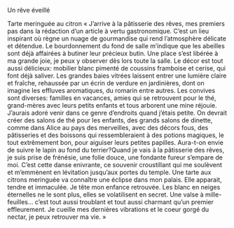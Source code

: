 Un rêve éveillé


Tarte meringuée au citron
  « J’arrive à la pâtisserie des rêves, mes premiers pas dans la rédaction d’un article à vertu gastronomique.
C’est un lieu inspirant où règne un nuage de gourmandise qui rend l’atmosphère délicate et détendue. Le bourdonnement du fond de salle m’indique que les abeilles sont déjà affairées à butiner leur précieux butin.
Une place s’est libérée à ma grande joie, je peux y observer dès lors toute la salle.
Le décor est tout aussi délicieux: mobilier blanc pimenté de coussins framboise et cerise, qui font déjà saliver. Les grandes baies vitrées laissent entrer une lumière claire et fraîche, rehaussée par un écrin de verdure en jardinières, dont on imagine les effluves aromatiques, du romarin entre autres.
Les convives sont diverses: familles en vacances, amies qui se retrouvent pour le thé, grand-mères avec leurs petits enfants et tous arborent une mine réjouie.
J’aurais adoré venir dans ce genre d’endroits quand j’étais petite. On devrait créer des salons de thé pour les enfants, des grands salons de dinette, comme dans Alice au pays des merveilles, avec des décors fous, des pâtisseries et des boissons qui ressembleraient à des potions magiques, le tout extrêmement bon, pour aiguiser leurs petites papilles. Aura-t-on envie de suivre le lapin au fond du terrier?Quand je vais à la pâtisserie des rêves, je suis prise de frénésie, une folie douce, une fondante fureur s’empare de moi. C’est cette danse enivrante, ce souvenir croustillant qui me soulèvent et m’emmènent en lévitation jusqu’aux portes du temple.
Une tarte aux citrons meringuée va connaître une éclipse dans mon palais. Elle apparait, tendre et immaculée. Je tête mon enfance retrouvée. Les blanc en neiges éternelles ne le sont plus, elles se volatilisent en secret.
Une valse à mille-feuilles… c’est tout aussi troublant et tout aussi charmant qu’un premier effleurement.
Je cueille mes dernières vibrations et le coeur gorgé du nectar,  je peux retrouver ma vie. »
